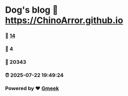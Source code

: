 # Dog's blog :link: https://ChinoArror.github.io 
### :page_facing_up: [14](https://ChinoArror.github.io/tag.html) 
### :speech_balloon: 4 
### :hibiscus: 20343 
### :alarm_clock: 2025-07-22 19:49:24 
### Powered by :heart: [Gmeek](https://github.com/Meekdai/Gmeek)
